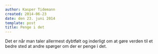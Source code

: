 ```yaml
---
author: Kasper Tidemann
created: 2014-06-23
date: den 23. juni 2014
template: post
title: Penge i det
---
```


Det er når man taler allermest dybtfølt og inderligt om at gøre verden til et bedre sted at andre spørger om der er penge i det.
